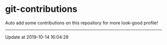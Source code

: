 # git-contributions

Auto add some contributions on this repository for more look-good profile!

---

Update at 2019-10-14 16:04:28
